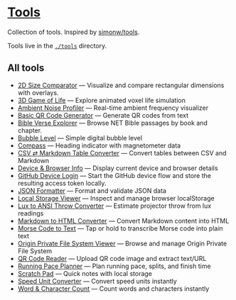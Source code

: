 # [Tools](https://tools.dave.engineer/)

Collection of tools. Inspired by [simonw/tools](https://github.com/simonw/tools).

Tools live in the [`./tools`](./tools) directory.

## All tools

<!-- TOOLS-LIST:START -->

<!-- This section is automatically generated by `npm run build`. -->

- [2D Size Comparator](https://tools.dave.engineer/tools/area-size-comparator) — Visualize and compare rectangular dimensions with overlays.
- [3D Game of Life](https://tools.dave.engineer/tools/3d-game-of-life) — Explore animated voxel life simulation
- [Ambient Noise Profiler](https://tools.dave.engineer/tools/ambient-noise-profiler) — Real-time ambient frequency visualizer
- [Basic QR Code Generator](https://tools.dave.engineer/tools/basic-qr-code) — Generate QR codes from text
- [Bible Verse Explorer](https://tools.dave.engineer/tools/bible-browser) — Browse NET Bible passages by book and chapter.
- [Bubble Level](https://tools.dave.engineer/tools/bubble-level) — Simple digital bubble level
- [Compass](https://tools.dave.engineer/tools/compass) — Heading indicator with magnetometer data
- [CSV ⇄ Markdown Table Converter](https://tools.dave.engineer/tools/csv-markdown-table) — Convert tables between CSV and Markdown
- [Device & Browser Info](https://tools.dave.engineer/tools/device-browser-info) — Display current device and browser details
- [GitHub Device Login](https://tools.dave.engineer/tools/github-device-login) — Start the GitHub device flow and store the resulting access token locally.
- [JSON Formatter](https://tools.dave.engineer/tools/json-formatter) — Format and validate JSON data
- [Local Storage Viewer](https://tools.dave.engineer/tools/local-storage-viewer) — Inspect and manage browser localStorage
- [Lux to ANSI Throw Converter](https://tools.dave.engineer/tools/lux-to-ansi-throw) — Estimate projector throw from lux readings
- [Markdown to HTML Converter](https://tools.dave.engineer/tools/markdown-to-html) — Convert Markdown content into HTML
- [Morse Code to Text](https://tools.dave.engineer/tools/morse-code-to-text) — Tap or hold to transcribe Morse code into plain text
- [Origin Private File System Viewer](https://tools.dave.engineer/tools/origin-private-file-system-viewer) — Browse and manage Origin Private File System
- [QR Code Reader](https://tools.dave.engineer/tools/qr-code-reader) — Upload QR code image and extract text/URL
- [Running Pace Planner](https://tools.dave.engineer/tools/running-pace-planner) — Plan running pace, splits, and finish time
- [Scratch Pad](https://tools.dave.engineer/tools/scratch-pad) — Quick notes with local storage
- [Speed Unit Converter](https://tools.dave.engineer/tools/speed-unit-converter) — Convert speed units instantly
- [Word & Character Count](https://tools.dave.engineer/tools/word-character-count) — Count words and characters instantly

<!-- TOOLS-LIST:END -->
